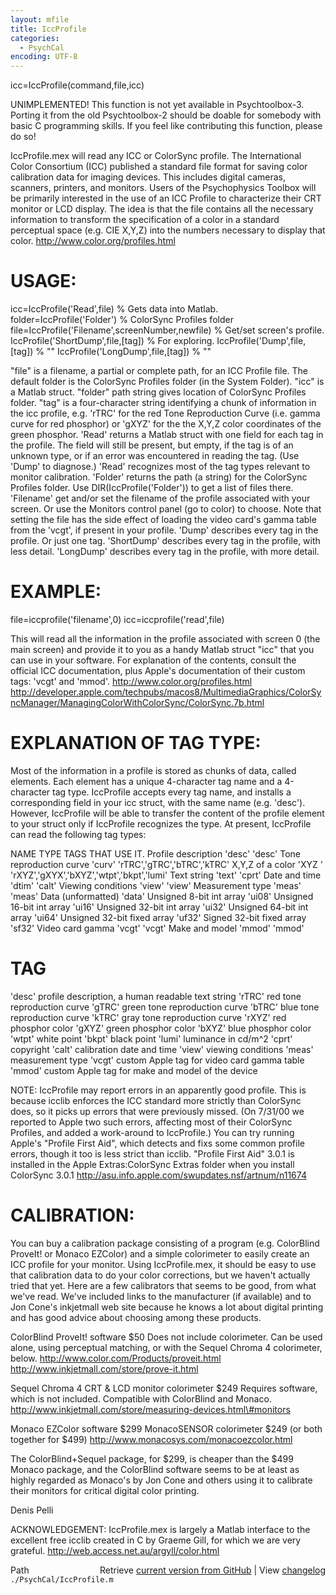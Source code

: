 ```yaml
---
layout: mfile
title: IccProfile
categories:
  - PsychCal
encoding: UTF-8
---
```


icc=IccProfile\(command,file,icc\)



UNIMPLEMENTED\! This function is not yet available in Psychtoolbox-3.
Porting it from the old Psychtoolbox-2 should be doable for somebody
with basic C programming skills. If you feel like contributing this
function, please do so\!



IccProfile.mex will read any ICC or ColorSync profile. The
International Color Consortium \(ICC\) published a standard file
format for saving color calibration data for imaging devices. This
includes digital cameras, scanners, printers, and monitors. Users
of the Psychophysics Toolbox will be primarily interested in the
use of an ICC Profile to characterize their CRT monitor or LCD
display. The idea is that the file contains all the necessary
information to transform the specification of a color in a standard
perceptual space \(e.g. CIE X,Y,Z\) into the numbers necessary to
display that color.
<http://www.color.org/profiles.html>

# USAGE:

icc=IccProfile\('Read',file\)                      % Gets data into Matlab.
folder=IccProfile\('Folder'\)                      % ColorSync Profiles folder
file=IccProfile\('Filename',screenNumber,newfile\) % Get/set screen's profile.
IccProfile\('ShortDump',file,\[tag\]\)               % For exploring.
IccProfile\('Dump',file,\[tag\]\)                    % ""
IccProfile\('LongDump',file,\[tag\]\)                % ""

"file"      is a filename, a partial or complete path, for an ICC
            Profile file. The default folder is the ColorSync Profiles
            folder \(in the System Folder\).
"icc"       is a Matlab struct.
"folder"    path string gives location of ColorSync Profiles folder.
"tag"       is a four-character string identifying a chunk of
            information in the icc profile, e.g. 'rTRC' for the red
            Tone Reproduction Curve \(i.e. gamma curve for red phosphor\)
            or 'gXYZ' for the the X,Y,Z color coordinates of the green
            phosphor.
'Read'      returns a Matlab struct with one field for each tag in the
            profile. The field will still be present, but empty, if the
            tag is of an unknown type, or if an error was encountered in
            reading the tag. \(Use 'Dump' to diagnose.\) 'Read' recognizes
            most of the tag types relevant to monitor calibration.
'Folder'    returns the path \(a string\) for the ColorSync Profiles folder.
            Use DIR\(IccProfile\('Folder'\)\) to get a list of files there.
'Filename'  get and/or set the filename of the profile associated with your
                        screen. Or use the Monitors control panel \(go to color\) to choose.
            Note that setting the file has the side effect of loading
            the video card's gamma table from the 'vcgt', if present in
            your profile.
'Dump'      describes every tag in the profile. Or just one tag.
'ShortDump' describes every tag in the profile, with less detail.
'LongDump'  describes every tag in the profile, with more detail.

# EXAMPLE:

file=iccprofile\('filename',0\)
icc=iccprofile\('read',file\)

This will read all the information in the profile associated with
screen 0 \(the main screen\) and provide it to you as a handy Matlab struct
"icc" that you can use in your software. For explanation of the contents,
consult the official ICC documentation, plus Apple's documentation of
their custom tags: 'vcgt' and 'mmod'.
<http://www.color.org/profiles.html>
<http://developer.apple.com/techpubs/macos8/MultimediaGraphics/ColorSyncManager/ManagingColorWithColorSync/ColorSync.7b.html>

# EXPLANATION OF TAG TYPE:

Most of the information in a profile is stored as chunks of data,
called elements. Each element has a unique 4-character tag name and
a 4-character tag type. IccProfile accepts every tag name, and
installs a corresponding field in your icc struct, with the same
name \(e.g. 'desc'\). However, IccProfile will be able to transfer the
content of the profile element to your struct only if IccProfile
recognizes the type. At present, IccProfile can read the following
tag types:

NAME                        TYPE      TAGS THAT USE IT.
Profile description         'desc'    'desc'
Tone reproduction curve     'curv'    'rTRC','gTRC','bTRC','kTRC'
X,Y,Z of a color            'XYZ '    'rXYZ','gXYX','bXYZ','wtpt','bkpt','lumi'
Text string                 'text'    'cprt'
Date and time               'dtim'    'calt'
Viewing conditions          'view'    'view'
Measurement type            'meas'    'meas'
Data \(unformatted\)          'data'
Unsigned 8-bit int array    'ui08'
Unsigned 16-bit int array   'ui16'
Unsigned 32-bit int array   'ui32'
Unsigned 64-bit int array   'ui64'
Unsigned 32-bit fixed array 'uf32'
Signed 32-bit fixed array   'sf32'
Video card gamma            'vcgt'    'vcgt'
Make and model              'mmod'    'mmod'

# TAG
'desc'    profile description, a human readable text string
'rTRC'    red tone reproduction curve
'gTRC'    green tone reproduction curve
'bTRC'    blue tone reproduction curve
'kTRC'    gray tone reproduction curve
'rXYZ'    red phosphor color
'gXYZ'    green phosphor color
'bXYZ'    blue phosphor color
'wtpt'    white point
'bkpt'    black point
'lumi'    luminance in cd/m^2
'cprt'    copyright
'calt'    calibration date and time
'view'    viewing conditions
'meas'    measurement type
'vcgt'    custom Apple tag for video card gamma table
'mmod'    custom Apple tag for make and model of the device

NOTE: IccProfile may report errors in an apparently good profile.
This is because icclib enforces the ICC standard more strictly than
ColorSync does, so it picks up errors that were previously missed.
\(On 7/31/00 we reported to Apple two such errors, affecting most of their
ColorSync Profiles, and added a work-around to IccProfile.\)
You can try running Apple's "Profile First Aid", which detects and
fixs some common profile errors, though it too is less strict than
icclib. "Profile First Aid" 3.0.1 is installed in the Apple
Extras:ColorSync Extras folder when you install ColorSync 3.0.1
<http://asu.info.apple.com/swupdates.nsf/artnum/n11674>

# CALIBRATION:

You can buy a calibration package consisting of a program \(e.g.
ColorBlind ProveIt\! or Monaco EZColor\) and a simple colorimeter to
easily create an ICC profile for your monitor. Using IccProfile.mex,
it should be easy to use that calibration data to do your color
corrections, but we haven't actually tried that yet. Here are a few
calibrators that seems to be good, from what we've read. We've
included links to the manufacturer \(if available\) and to Jon Cone's
inkjetmall web site because he knows a lot about digital
printing and has good advice about choosing among these products.

ColorBlind ProveIt\! software $50
Does not include colorimeter. Can be used alone, using perceptual
matching, or with the Sequel Chroma 4 colorimeter, below.
<http://www.color.com/Products/proveit.html>
<http://www.inkjetmall.com/store/prove-it.html>

Sequel Chroma 4 CRT & LCD monitor colorimeter $249
Requires software, which is not included. Compatible with ColorBlind
and Monaco.
<http://www.inkjetmall.com/store/measuring-devices.html\#monitors>

Monaco EZColor software $299
MonacoSENSOR colorimeter $249 \(or both together for $499\)
<http://www.monacosys.com/monacoezcolor.html>

The ColorBlind+Sequel package, for $299, is cheaper than the $499
Monaco package, and the ColorBlind software seems to be at least as
highly regarded as Monaco's by Jon Cone and others using it to
calibrate their monitors for critical digital color printing.

Denis Pelli

ACKNOWLEDGEMENT: IccProfile.mex is largely a Matlab interface to
the excellent free icclib created in C by Graeme Gill, for which we
are very grateful.
<http://web.access.net.au/argyll/color.html>


<div class="code_header" style="text-align:right;">
  <span style="float:left;">Path&nbsp;&nbsp;</span> <span class="counter">Retrieve <a href=
  "https://raw.github.com/Psychtoolbox-3/Psychtoolbox-3/beta/./PsychCal/IccProfile.m">current version from GitHub</a> | View <a href=
  "https://github.com/Psychtoolbox-3/Psychtoolbox-3/commits/beta/./PsychCal/IccProfile.m">changelog</a></span>
</div>
<div class="code">
  <code>./PsychCal/IccProfile.m</code>
</div>
